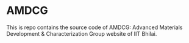 # AMDCG
This is repo contains the source code of AMDCG: Advanced Materials Development &amp; Characterization Group website of IIT Bhilai.

